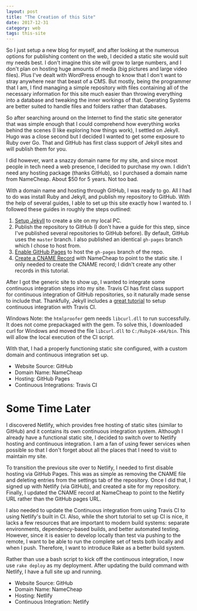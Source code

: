 ```yaml
---
layout: post
title: "The Creation of this Site"
date: 2017-12-31
category: web
tags: this-site
---
```


So I just setup a new blog for myself, and after looking at the numerous options
for publishing content on the web, I decided a static site would suit my needs
best. I don't imagine this site will grow to large numbers, and I don't plan on
hosting huge amounts of media (big pictures and large video files). Plus I've
dealt with WordPress enough to know that I don't want to stray anywhere near
that beast of a CMS. But mostly, being the programmer that I am, I find managing
a simple repository with files containing all of the necessary information for
this site much easier than throwing everything into a database and tweaking the
inner workings of that. Operating Systems are better suited to handle files and
folders rather than databases.

<!-- excerpt separator -->

So after searching around on the Internet to find the static site generator that
was simple enough that I could comprehend how everything works behind the scenes
(I like exploring how things work), I settled on Jekyll. Hugo was a close second
but I decided I wanted to get some exposure to Ruby over Go. That and GitHub has
first class support of Jekyll sites and will publish them for you.

I did however, want a snazzy domain name for my site, and since most people in
tech need a web presence, I decided to purchase my own. I didn't need any
hosting package (thanks GitHub), so I purchased a domain name from NameCheap.
About $50 for 5 years. Not too bad.

With a domain name and hosting through GitHub, I was ready to go. All I had to
do was install Ruby and Jekyll, and publish my repository to GitHub. With the
help of several guides, I able to set up this site exactly how I wanted to. I
followed these guides in roughly the steps outlined:

1. [Setup Jekyll][step-1] to create a site on my local PC.
2. Publish the repository to GitHub (I don't have a guide for this step, since
   I've published several repositories to GitHub before). By default, GitHub
   uses the `master` branch. I also published an identical `gh-pages` branch
   which I chose to host from.
3. [Enable GitHub Pages][step-3] to host the `gh-pages` branch of the repo.
4. [Create a CNAME Record][step-4] with NameCheap to point to the static site. I
   only needed to create the CNAME record; I didn't create any other records in
   this tutorial.

After I got the generic site to show up, I wanted to integrate some continuous
integration steps into my site. Travis CI has first class support for continuous
integration of GitHub repositories, so it naturally made sense to include that.
Thankfully, Jekyll includes a [great tutorial][step-5] to setup continuous
integration with Travis CI.

Windows Note: the `htmlproofer` gem needs `libcurl.dll` to run successfully. It
does not come prepackaged with the gem. To solve this, I downloaded curl for
Windows and moved the file `libcurl.dll` to `C:/Ruby24-x64/bin`. This will allow
the local execution of the CI script.

With that, I had a properly functioning static site configured, with a custom
domain and continuous integration set up.

- Website Source: GitHub
- Domain Name: NameCheap
- Hosting: GitHub Pages
- Continuous Integrations: Travis CI

# Some Time Later

I discovered Netlify, which provides free hosting of static sites (similar to
GitHub) and it contains its own continuous integration system. Although I
already have a functional static site, I decided to switch over to Netlify
hosting and continuous integration. I am a fan of using fewer services when
possible so that I don't forget about all the places that I need to visit to
maintain my site.

To transition the previous site over to Netlify, I needed to first disable
hosting via GitHub Pages. This was as simple as removing the CNAME file and
deleting entries from the settings tab of the repository. Once I did that, I
signed up with Netlify (via GitHub), and created a site for my repository.
Finally, I updated the CNAME record at NameCheap to point to the Netlify URL
rather than the GitHub pages URL.

I also needed to update the Continuous integration from using Travis CI to using
Netlify's built in CI. Also, while the short tutorial to set up CI is nice, it
lacks a few resources that are important to modern build systems: separate
environments, dependency-based builds, and better automated testing. However,
since it is easier to develop locally than test via pushing to the remote, I
want to be able to run the complete set of tests both locally and when I push.
Therefore, I want to introduce Rake as a better build system.

Rather than use a bash script to kick off the continuous integration, I now use
`rake deploy` as my deployment. After updating the build command with Netlify, I
have a full site up and running.

- Website Source: GitHub
- Domain Name: NameCheap
- Hosting: Netlify
- Continuous Integration: Netlify

[step-1]: https://jekyllrb.com/docs/quickstart/
[step-3]: https://help.github.com/articles/configuring-a-publishing-source-for-github-pages/
[step-4]: https://www.namecheap.com/support/knowledgebase/article.aspx/9645/2208/how-do-i-link-my-domain-to-github-pages
[step-5]: https://jekyllrb.com/docs/continuous-integration/travis-ci/
